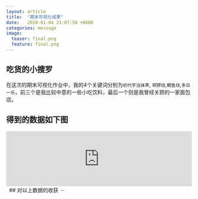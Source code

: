 ```yaml
---
layout: article
title:  "期末可视化成果"
date:   2018-01-04 21:07:50 +0800
categories: message
image:
  teaser: final.png
  feature: final.png
---
```

## 吃货的小搜罗

在这次的期末可视化作业中，我的4个关键词分别为`初代宇治抹茶`, `铜锣烧`,`鲷鱼烧`,`多日一乐`，前三个是我比较中意的一些小吃饮料，最后一个则是我曾经关顾的一家面包店。

 
## 得到的数据如下图
<div class='embed-container'><iframe frameborder='0' marginheight='0' marginwidth='0' title='data visualization' allowtransparency='true' allowfullscreen='true' class='tableauViz' style='display: block; width: 100%; margin: 0px; padding: 0px; border: none;' src='https://public.tableau.com/views/11_172/1_1?:embed=y&:display_count=yes&publish=yes
'></iframe></div>
 
## 对以上数据的收获
 - 
